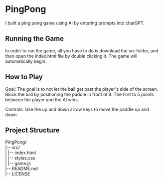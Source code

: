 # PingPong
I built a ping pong game using AI by entering prompts into chatGPT.

## Running the Game
In order to run the game, all you have to do is download the src folder, and then open the index.html file by double clicking it.
The game will automatically begin.

## How to Play
Goal: The goal is to not let the ball get past the player's side of the screen. Block the ball by positioning the paddle in front of it. The first to 5 points between the player and the AI wins.

Controls: Use the up and down arrow keys to move the paddle up and down.

## Project Structure
PingPong/ <br/>
|-- src/ <br/>
|  |-- index.html <br/>
|  |-- styles.css <br/>
|  |-- game.js <br/>
|-- README.md <br/>
|-- LICENSE
